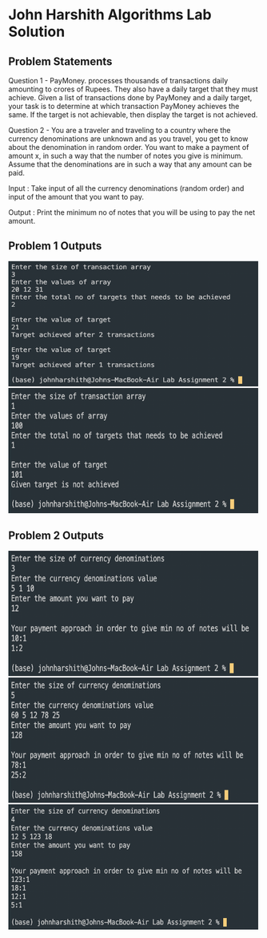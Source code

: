 # John Harshith Algorithms Lab Solution

## Problem Statements

Question 1 - PayMoney. processes thousands of transactions daily amounting to crores of Rupees. They also have a daily target that they must achieve. Given a list 
of transactions done by PayMoney and a daily target, your task is to determine at which transaction PayMoney achieves the same. If the target is not achievable, 
then display the target is not achieved.

Question 2 - You are a traveler and traveling to a country where the currency denominations are unknown and as you travel, you get to know about the denomination in 
random order. You want to make a payment of amount x, in such a way that the number of notes you give is minimum. Assume that the denominations are in such a way 
that any amount can be paid.

Input : Take input of all the currency denominations (random order) and input of the amount that you want to pay.

Output : Print the minimum no of notes that you will be using to pay the net amount.

## Problem 1 Outputs

<img src="Screenshots/Problem1/TestCase1.png" alt="Sample Output" width="500" height="250"/>\
<img src="Screenshots/Problem1/TestCase2.png" alt="Sample Output" width="500" height="250"/>

## Problem 2 Outputs

<img src="Screenshots/Problem2/TestCase1.png" alt="Sample Output" width="500" height="250"/>\
<img src="Screenshots/Problem2/TestCase2.png" alt="Sample Output" width="500" height="250"/>\
<img src="Screenshots/Problem2/TestCase3.png" alt="Sample Output" width="500" height="250"/>
